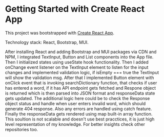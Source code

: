# Getting Started with Create React App

This project was bootstrapped with [Create React App](https://github.com/facebook/create-react-app).

Technology stack: React, Bootstrap, MUI. 

After installing React and adding Bootstrap and MUI packages via CDN and NPM, I integrated TextInput, Button and List components into the App file. Then I initialized states using useState hook functionality. Then I added onChange event listener on the TextInput element to listen for the input changes and implemented validation logic, if isEmpty === true the TextInput will show the validation msg. After that I implemented Button element with onClick event that is invoking searchDictionary function, that checks if user has entered a word, if it has API endpoint gets fetched and Respone object is returned which is then parsed into JSON format and responseData state gets updated. The additional logic here could be to check the Response object status and handle when user enters invalid word, which should generate 404 response. Also any errors are handled using catch feature. Finally the responseData gets rendered using map built-in array function. This soultion is not scalable and doesn't use best pracctices, it is just high level representation of my knowledge. For better insights check other repositories too. 
